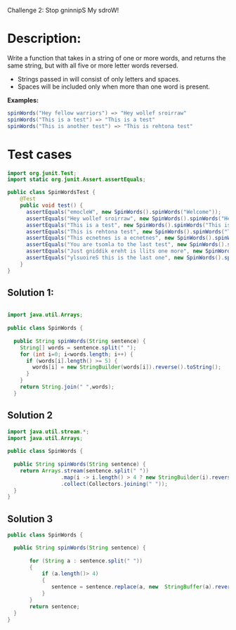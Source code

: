 Challenge 2: Stop gninnipS My sdroW!

# Description:

Write a function that takes in a string of one or more words, and returns the same string, but with all five or more letter words reversed.

- Strings passed in will consist of only letters and spaces.
- Spaces will be included only when more than one word is present.

**Examples:**

```java
spinWords("Hey fellow warriors") => "Hey wollef sroirraw" 
spinWords("This is a test") => "This is a test" 
spinWords("This is another test") => "This is rehtona test"
```

# Test cases
```java
import org.junit.Test;
import static org.junit.Assert.assertEquals;

public class SpinWordsTest {
    @Test
    public void test() {
      assertEquals("emocleW", new SpinWords().spinWords("Welcome"));
      assertEquals("Hey wollef sroirraw", new SpinWords().spinWords("Hey fellow warriors"));
      assertEquals("This is a test", new SpinWords().spinWords("This is a test"));
      assertEquals("This is rehtona test", new SpinWords().spinWords("This is another test"));
      assertEquals("This ecnetnes is a ecnetnes", new SpinWords().spinWords("This sentence is a sentence"));
      assertEquals("You are tsomla to the last test", new SpinWords().spinWords("You are almost to the last test"));
      assertEquals("Just gniddik ereht is llits one more", new SpinWords().spinWords("Just kidding there is still one more"));
      assertEquals("ylsuoireS this is the last one", new SpinWords().spinWords("Seriously this is the last one"));
    } 
}
```

## Solution 1:

```java

import java.util.Arrays;
 
public class SpinWords {
 
  public String spinWords(String sentence) {
    String[] words = sentence.split(" ");
    for (int i=0; i<words.length; i++) {
      if (words[i].length() >= 5) {
        words[i] = new StringBuilder(words[i]).reverse().toString();
      }
    }
    return String.join(" ",words);
  }
```

## Solution 2

```java
import java.util.stream.*;
import java.util.Arrays;
 
public class SpinWords {
 
  public String spinWords(String sentence) {
    return Arrays.stream(sentence.split(" "))
                 .map(i -> i.length() > 4 ? new StringBuilder(i).reverse().toString() : i)
                 .collect(Collectors.joining(" "));
  }
}
```

## Solution 3

```java
public class SpinWords {

  public String spinWords(String sentence) {
    
       for (String a : sentence.split(" "))
       {
           if (a.length()> 4)
           {
              sentence = sentence.replace(a, new  StringBuffer(a).reverse());
           }
       }
       return sentence;
  }
}
```
